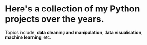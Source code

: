 # Here's a collection of my Python projects over the years. 
Topics include, **data cleaning and manipulation**, **data visualisation**, **machine learning**, etc.
